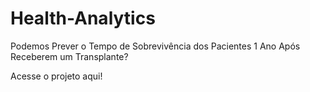 # Health-Analytics
Podemos Prever o Tempo de Sobrevivência dos Pacientes 1 Ano Após Receberem um Transplante?


<p>Acesse o projeto aqui!
<a href="https://github.com/Wenceslau93/Health-Analytics/blob/main/index.html>HomeHost</a></p>
